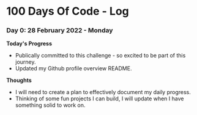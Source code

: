 # 100 Days Of Code - Log

### Day 0: 28 February 2022 - Monday

**Today's Progress**

- Publically committed to this challenge - so excited to be part of this journey.
- Updated my Github profile overview README.

**Thoughts**

- I will need to create a plan to effectively document my daily progress.
- Thinking of some fun projects I can build, I will update when I have something solid to work on.
